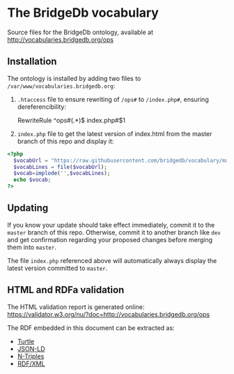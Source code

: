 # The BridgeDb vocabulary
Source files for the BridgeDb ontology, available at http://vocabularies.bridgedb.org/ops

## Installation

The ontology is installed by adding two files to `/var/www/vocabularies.bridgedb.org`:

1) `.htaccess` file to ensure rewriting of `/ops#` to `/index.php#`, ensuring dereferencibility:

    RewriteRule ^ops#(.*)$ index.php#$1

2) `index.php` file to get the latest version of index.html from the master branch of this repo and display it:

```php
<?php
  $vocabUrl = "https://raw.githubusercontent.com/bridgedb/vocabulary/master/index.html";
  $vocabLines = file($vocabUrl);
  $vocab=implode('',$vocabLines);
  echo $vocab;
?>
```

## Updating

If you know your update should take effect immediately, commit it to the `master` branch of this repo. Otherwise, commit it to another branch like `dev` and get confirmation regarding your proposed changes before merging them into `master`.

The file `index.php` referenced above will automatically always display the latest version committed to `master`.

## HTML and RDFa validation

The HTML validation report is generated online: https://validator.w3.org/nu/?doc=http://vocabularies.bridgedb.org/ops

The RDF embedded in this document can be extracted as:

* [Turtle](http://rdf.greggkellogg.net/distiller?format=turtle&amp;in_fmt=rdfa&amp;uri=http://vocabularies.bridgedb.org/ops#)
* [JSON-LD](http://rdf.greggkellogg.net/distiller?format=jsonld&amp;in_fmt=rdfa&amp;uri=http://vocabularies.bridgedb.org/ops#)
* [N-Triples](http://rdf.greggkellogg.net/distiller?format=ntriples&amp;in_fmt=rdfa&amp;uri=http://vocabularies.bridgedb.org/ops#)
* [RDF/XML](http://rdf.greggkellogg.net/distiller?format=rdfxml&amp;in_fmt=rdfa&amp;uri=http://vocabularies.bridgedb.org/ops#)


